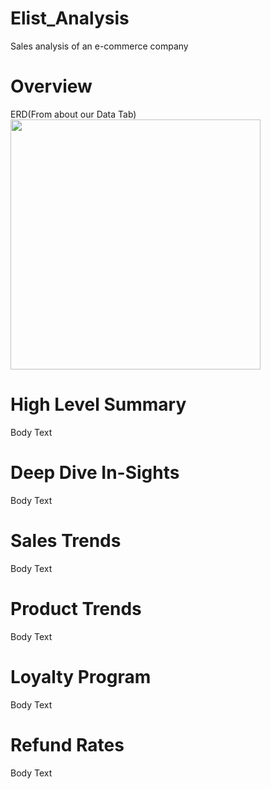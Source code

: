 # Elist_Analysis
Sales analysis of an e-commerce company

# Overview 
ERD(From about our Data Tab)
<img src=![image](https://github.com/user-attachments/assets/5f9ee2a7-9383-4618-80ba-45ff34bc1bb1) width="400"/>


# High Level Summary
Body Text 

# Deep Dive In-Sights
Body Text

# Sales Trends
Body Text

# Product Trends
Body Text

# Loyalty Program
Body Text

# Refund Rates
Body Text
